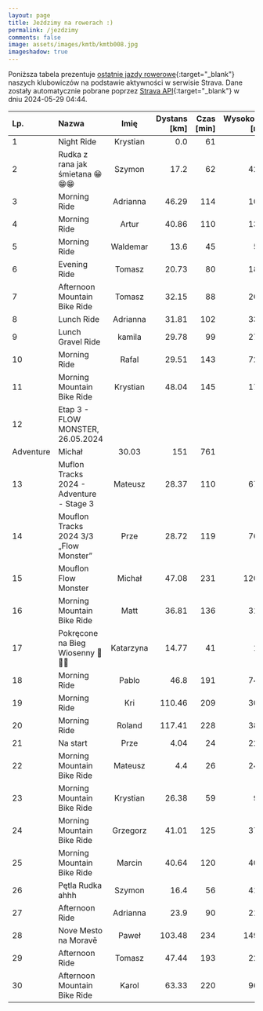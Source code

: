 ```yaml
---
layout: page
title: Jeździmy na rowerach :)
permalink: /jezdzimy
comments: false
image: assets/images/kmtb/kmtb008.jpg
imageshadow: true
---
```


Poniższa tabela prezentuje [ostatnie jazdy rowerowe](https://www.strava.com/clubs/336381){:target="_blank"} naszych klubowiczów na podstawie aktywności w serwisie Strava. Dane zostały automatycznie pobrane poprzez [Strava API](https://developers.strava.com/docs/reference/#api-Clubs-getClubActivitiesById){:target="_blank"} w dniu 2024-05-29 04:44.

Lp. | Nazwa | Imię | Dystans [km] | Czas [min] | Wysokość [m]
:--- | :--- | :---: | ---: | ---: | ---:
1|Night Ride|Krystian|0.0|61|
2|Rudka z rana jak śmietana 😁😁😁|Szymon|17.2|62|424
3|Morning Ride|Adrianna|46.29|114|109
4|Morning Ride|Artur|40.86|110|132
5|Morning Ride|Waldemar|13.6|45|58
6|Evening Ride|Tomasz|20.73|80|182
7|Afternoon Mountain Bike Ride|Tomasz|32.15|88|268
8|Lunch Ride|Adrianna|31.81|102|331
9|Lunch Gravel Ride|kamila|29.78|99|273
10|Morning Ride|Rafal|29.51|143|729
11|Morning Mountain Bike Ride|Krystian|48.04|145|173
12|Etap 3 - FLOW MONSTER, 26.05.2024
Adventure|Michał|30.03|151|761
13|Muflon Tracks 2024 - Adventure - Stage 3|Mateusz|28.37|110|674
14|Mouflon Tracks 2024 3/3 „Flow Monster”|Prze|28.72|119|765
15|Mouflon Flow Monster|Michał|47.08|231|1200
16|Morning Mountain Bike Ride|Matt|36.81|136|311
17|Pokręcone na Bieg Wiosenny 🚴🏃😀|Katarzyna|14.77|41|12
18|Morning Ride|Pablo|46.8|191|742
19|Morning Ride|Kri|110.46|209|309
20|Morning Ride|Roland|117.41|228|389
21|Na start|Prze|4.04|24|228
22|Morning Mountain Bike Ride|Mateusz|4.4|26|241
23|Morning Mountain Bike Ride|Krystian|26.38|59|99
24|Morning Mountain Bike Ride|Grzegorz|41.01|125|378
25|Morning Mountain Bike Ride|Marcin|40.64|120|409
26|Pętla Rudka ahhh|Szymon|16.4|56|415
27|Afternoon Ride|Adrianna|23.9|90|217
28|Nove Mesto na Moravě|Paweł|103.48|234|1491
29|Afternoon Ride|Tomasz|47.44|193|229
30|Afternoon Mountain Bike Ride|Karol|63.33|220|964
